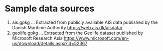 # Sample data sources

1. ais.gpkg ... Extracted from publicly available AIS data published by the Danish Maritime Authority https://web.ais.dk/aisdata/
2. geolife.gpkg ... Extracted from the Geolife dataset published by Microsoft Research Asia https://www.microsoft.com/en-us/download/details.aspx?id=52367
